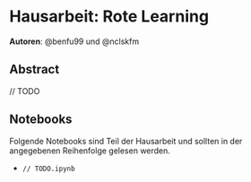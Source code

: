 # Hausarbeit: Rote Learning

**Autoren**: @benfu99 und @nclskfm

## Abstract
// TODO


## Notebooks

Folgende Notebooks sind Teil der Hausarbeit und sollten in der angegebenen Reihenfolge gelesen werden.

* `// TODO.ipynb`
